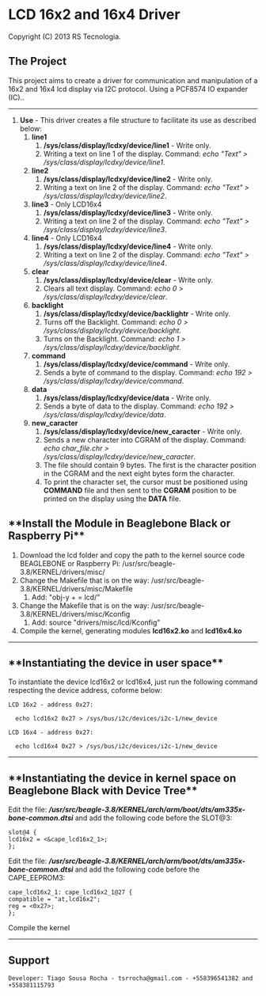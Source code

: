 LCD 16x2 and 16x4 Driver
===========================================
Copyright (C) 2013 RS Tecnologia.

<h2>The Project</h2>

This project aims to create a driver for communication and manipulation of a 16x2 and 16x4 lcd display via I2C protocol. Using a PCF8574 IO expander (IC)..

-------------------

1. **Use** - This driver creates a file structure to facilitate its use as described below:
    1. **line1**
        1. **/sys/class/display/lcdxy/device/line1** - Write only. 
        1. Writing a text on line 1 of the display. Command: *echo "Text" > /sys/class/display/lcdxy/device/line1*.
    1. **line2**
        1. **/sys/class/display/lcdxy/device/line2** - Write only.
        1. Writing a text on line 2 of the display. Command: *echo "Text" > /sys/class/display/lcdxy/device/line2*.
    1. **line3** - Only LCD16x4
        1. **/sys/class/display/lcdxy/device/line3** - Write only.
        1. Writing a text on line 2 of the display. Command: *echo "Text" > /sys/class/display/lcdxy/device/line3*.
    1. **line4** - Only LCD16x4
        1. **/sys/class/display/lcdxy/device/line4** - Write only.
        1. Writing a text on line 2 of the display. Command: *echo "Text" > /sys/class/display/lcdxy/device/line4*.
    1. **clear**
        1. **/sys/class/display/lcdxy/device/clear** - Write only.
        1. Clears all text display. Command: *echo 0 > /sys/class/display/lcdxy/device/clear*.
    1. **backlight**
        1. **/sys/class/display/lcdxy/device/backlightr** - Write only.
        1. Turns off the Backlight. Command: *echo 0 > /sys/class/display/lcdxy/device/backlight*.
        1. Turns on the Backlight. Command: *echo 1 > /sys/class/display/lcdxy/device/backlight*.
    1. **command**
        1. **/sys/class/display/lcdxy/device/command** - Write only.
        1. Sends a byte of command to the display. Command: *echo 192 > /sys/class/display/lcdxy/device/command*.
    1. **data**
        1. **/sys/class/display/lcdxy/device/data** - Write only.
        1. Sends a byte of data to the display. Command: *echo 192 > /sys/class/display/lcdxy/device/data*.
    1. **new_caracter**
        1. **/sys/class/display/lcdxy/device/new_caracter** - Write only.
        1. Sends a new character into CGRAM of the display. Command: *echo char_file.chr > /sys/class/display/lcdxy/device/new_caracter*.
        1. The file should contain 9 bytes. The first is the character position in the CGRAM and the next eight bytes form the character.
        1. To print the character set, the cursor must be positioned using **COMMAND** file and then sent to the **CGRAM** position to be printed on the display using the **DATA** file.

<h2>**Install the Module in Beaglebone Black or Raspberry Pi**</h2>

1. Download the lcd folder and copy the path to the kernel source code BEAGLEBONE or Raspberry Pi: /usr/src/beagle-3.8/KERNEL/drivers/misc/
1. Change the Makefile that is on the way: /usr/src/beagle-3.8/KERNEL/drivers/misc/Makefile 
    1. Add: "obj-y + = lcd/"
1. Change the Makefile that is on the way: /usr/src/beagle-3.8/KERNEL/drivers/misc/Kconfig 
    1. Add: source "drivers/misc/lcd/Kconfig"
1. Compile the kernel, generating modules **lcd16x2.ko** and **lcd16x4.ko**

--------------

<h2>**Instantiating the device in user space**</h2>

To instantiate the device lcd16x2 or lcd16x4, just run the following command respecting the device address, coforme below:

`LCD 16x2 - address 0x27:`

      echo lcd16x2 0x27 > /sys/bus/i2c/devices/i2c-1/new_device

`LCD 16x4 - address 0x27:`

      echo lcd16x4 0x27 > /sys/bus/i2c/devices/i2c-1/new_device

------------------------
 
 
<h2>**Instantiating the device in kernel space on Beaglebone Black with Device Tree**</h2>

Edit the file: ***/usr/src/beagle-3.8/KERNEL/arch/arm/boot/dts/am335x-bone-common.dtsi*** and add the following code before the SLOT@3:

    slot@4 {
    lcd16x2 = <&cape_lcd16x2_1>; 
    };

Edit the file: ***/usr/src/beagle-3.8/KERNEL/arch/arm/boot/dts/am335x-bone-common.dtsi*** and add the following code before the CAPE_EEPROM3:

    cape_lcd16x2_1: cape_lcd16x2_1@27 {
    compatible = "at,lcd16x2";
    reg = <0x27>; 
    };

Compile the kernel






----------------------------


<h2>Support</h2>

    Developer: Tiago Sousa Rocha - tsrrocha@gmail.com - +558396541382 and +558381115793
